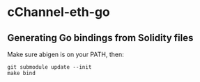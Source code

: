 # cChannel-eth-go 

## Generating Go bindings from Solidity files
Make sure abigen is on your PATH, then:
```
git submodule update --init
make bind
```
